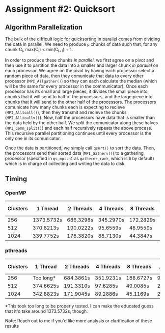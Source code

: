 # Assignment #2: Quicksort
## Algorithm Parallelization
The bulk of the difficult logic for quicksorting in parallel comes from dividing the data in parallel. We need to produce `p` chunks of data such that, for any chunk C<sub>i</sub>, max(C<sub>i</sub>) < min(C<sub>i+1</sub>) + 1.

In order to produce these chunks *in parallel*, we first agree on a pivot and then use it to partition the data into a smaller and larger chunk *in parallel* on each processor. We agree on the pivot by having each processor select a random piece of data, then they comunicate that data to every other processor (`MPI_Allgather()`) so they can each calculate the median (which will be the same for every processor in the communicator). Once each processor has its small and large pieces, it divides the small piece into chunks that it will send to half of the processors, and the large piece into chunks that it will send to the other half of the processors. The processors comunicate how many chunks each is expecting to recieve (`MPI_Alltoall()`), then they transmit and recieve the chunks (`MPI_Alltoallv()`). Now, half the processors have data that is smaller than the data held by the other half. We split the comunicator along these halves (`MPI_Comm_split()`) and each half recursively repeats the above process. This recursive parallel partitioning continues until every processor is the only one in its comunicator.

Once the data is partitioned, we simply call `qsort()` to sort the data. Then, the processors send their sorted data (`MPI_Gatherv()`) to a gathering processor (specified in `qs_mpi.h1` as `gatherer_rank`, which is `0` by default) which is in charge of collecting and writing the data to disk.

## Timing
### OpenMP
| Clusters  | 1 Thread   | 2 Threads | 4 Threads | 8 Threads | 16 Threads |
|-----------|------------|-----------|-----------|-----------|------------|
| 256       | 1373.5732s | 686.3298s | 345.2970s | 172.2829s | 87.0074s   |
| 512       | 370.8213s  | 190.0222s | 95.6559s  | 48.9559s  | 23.8680s   |
| 1024      | 339.7752s  | 178.3820s | 88.7130s  | 44.3847s  | 22.7710s   |

### pthreads
| Clusters  | 1 Thread  | 2 Threads | 4 Threads | 8 Threads | 16 Threads |
|-----------|-----------|-----------|-----------|-----------|------------|
| 256       | Too long* | 684.3861s | 351.9231s | 188.6727s | 98.4924s   |
| 512       | 374.6625s | 191.3310s | 97.6285s  | 49.0085s  | 25.2256s   |
| 1024      | 342.8823s | 171.9045s | 89.2886s  | 45.1169s  | 22.8688s   |

*This took too long to be properly tested. I can make the educated guess that it'd take around 1373.5732s, though.

Note: Reach out to me if you'd like more analysis or clarification of these results